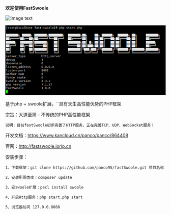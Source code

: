 **欢迎使用FastSwoole**

![Image text](https://github.com/panco95/fastSwoole/blob/master/public/fastSwoole.png?raw=true)

![Image text](https://github.com/panco95/fastSwoole/blob/master/public/start.png?raw=true)

基于php + swoole扩展，``具有天生高性能优势的PHP框架

宗旨：大道至简 - 不传统的PHP高性能框架

`说明：目前fastSwoole初步完善了HTTP服务，正在完善TCP、UDP、WebSocket服务！`

开发文档：https://www.kancloud.cn/panco/panco/864408

官网：http://fastswoole.iorip.cn

 安装步骤：

`1、下载框架：git clone https://github.com/panco95/fastSwoole.git 项目名称`

`2、安装所需类库：composer update`

`3、安swoole扩展：pecl install swoole`

`4、开启Http服务：php start.php start`

`5、浏览器访问 127.0.0.8888`
